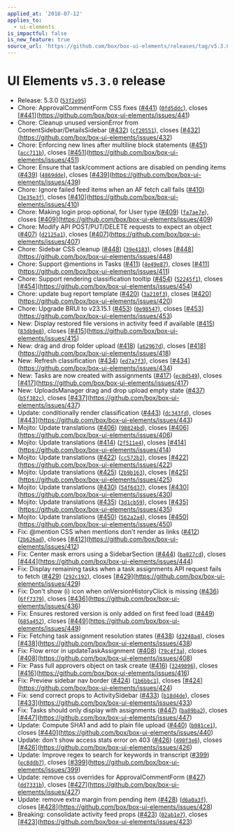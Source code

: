 ```yaml
---
applied_at: '2018-07-12'
applies_to:
  - ui-elements
is_impactful: false
is_new_feature: true
source_url: 'https://github.com/box/box-ui-elements/releases/tag/v5.3.0'
---
```


# UI Elements `v5.3.0` release


* Release: 5.3.0 ([`53f2e95`](https://github.com/box/box-ui-elements/commit[`53f2e95`](https://github.com/box/box-ui-elements/commit/53f2e95)))
* Chore: ApprovalCommentForm CSS fixes ([#441](https://github.com/box/box-ui-elements/pull/441)) ([`0fd5ddc`](https://github.com/box/box-ui-elements/commit[`0fd5ddc`](https://github.com/box/box-ui-elements/commit/0fd5ddc))), closes [[#441](https://github.com/box/box-ui-elements/pull/441)](https://github.com/box/box-ui-elements/issues/441)
* Chore: Cleanup unused versionError from ContentSidebar/DetailsSidebar ([#432](https://github.com/box/box-ui-elements/pull/432)) ([`cf20551`](https://github.com/box/box-ui-elements/commit[`cf20551`](https://github.com/box/box-ui-elements/commit/cf20551))), closes [[#432](https://github.com/box/box-ui-elements/pull/432)](https://github.com/box/box-ui-elements/issues/432)
* Chore: Enforcing new lines after multiline block statements ([#451](https://github.com/box/box-ui-elements/pull/451)) ([`acc711b`](https://github.com/box/box-ui-elements/commit[`acc711b`](https://github.com/box/box-ui-elements/commit/acc711b))), closes [[#451](https://github.com/box/box-ui-elements/pull/451)](https://github.com/box/box-ui-elements/issues/451)
* Chore: Ensure that task/comment actions are disabled on pending items ([#439](https://github.com/box/box-ui-elements/pull/439)) ([`4869dde`](https://github.com/box/box-ui-elements/commit[`4869dde`](https://github.com/box/box-ui-elements/commit/4869dde))), closes [[#439](https://github.com/box/box-ui-elements/pull/439)](https://github.com/box/box-ui-elements/issues/439)
* Chore: Ignore failed feed items when an AF fetch call fails ([#410](https://github.com/box/box-ui-elements/pull/410)) ([`3e35e3f`](https://github.com/box/box-ui-elements/commit[`3e35e3f`](https://github.com/box/box-ui-elements/commit/3e35e3f))), closes [[#410](https://github.com/box/box-ui-elements/pull/410)](https://github.com/box/box-ui-elements/issues/410)
* Chore: Making login prop optional, for User type ([#409](https://github.com/box/box-ui-elements/pull/409)) ([`fa7ae7e`](https://github.com/box/box-ui-elements/commit[`fa7ae7e`](https://github.com/box/box-ui-elements/commit/fa7ae7e))), closes [[#409](https://github.com/box/box-ui-elements/pull/409)](https://github.com/box/box-ui-elements/issues/409)
* Chore: Modify API POST/PUT/DELETE requests to expect an object ([#407](https://github.com/box/box-ui-elements/pull/407)) ([`d2125a1`](https://github.com/box/box-ui-elements/commit[`d2125a1`](https://github.com/box/box-ui-elements/commit/d2125a1))), closes [[#407](https://github.com/box/box-ui-elements/pull/407)](https://github.com/box/box-ui-elements/issues/407)
* Chore: Sidebar CSS cleanup ([#448](https://github.com/box/box-ui-elements/pull/448)) ([`39e4183`](https://github.com/box/box-ui-elements/commit[`39e4183`](https://github.com/box/box-ui-elements/commit/39e4183))), closes [[#448](https://github.com/box/box-ui-elements/pull/448)](https://github.com/box/box-ui-elements/issues/448)
* Chore: Support @mentions in Tasks ([#411](https://github.com/box/box-ui-elements/pull/411)) ([`4e49e87`](https://github.com/box/box-ui-elements/commit[`4e49e87`](https://github.com/box/box-ui-elements/commit/4e49e87))), closes [[#411](https://github.com/box/box-ui-elements/pull/411)](https://github.com/box/box-ui-elements/issues/411)
* Chore: Support rendering classification tooltip ([#454](https://github.com/box/box-ui-elements/pull/454)) ([`52245f1`](https://github.com/box/box-ui-elements/commit[`52245f1`](https://github.com/box/box-ui-elements/commit/52245f1))), closes [[#454](https://github.com/box/box-ui-elements/pull/454)](https://github.com/box/box-ui-elements/issues/454)
* Chore: update bug report template ([#420](https://github.com/box/box-ui-elements/pull/420)) ([`3a210f3`](https://github.com/box/box-ui-elements/commit[`3a210f3`](https://github.com/box/box-ui-elements/commit/3a210f3))), closes [[#420](https://github.com/box/box-ui-elements/pull/420)](https://github.com/box/box-ui-elements/issues/420)
* Chore: Upgrade BRUI to v23.15.1 ([#453](https://github.com/box/box-ui-elements/pull/453)) ([`0e98547`](https://github.com/box/box-ui-elements/commit[`0e98547`](https://github.com/box/box-ui-elements/commit/0e98547))), closes [[#453](https://github.com/box/box-ui-elements/pull/453)](https://github.com/box/box-ui-elements/issues/453)
* New: Display restored file versions in activity feed if available ([#415](https://github.com/box/box-ui-elements/pull/415)) ([`83db9e8`](https://github.com/box/box-ui-elements/commit[`83db9e8`](https://github.com/box/box-ui-elements/commit/83db9e8))), closes [[#415](https://github.com/box/box-ui-elements/pull/415)](https://github.com/box/box-ui-elements/issues/415)
* New: drag and drop folder upload ([#418](https://github.com/box/box-ui-elements/pull/418)) ([`a62967d`](https://github.com/box/box-ui-elements/commit[`a62967d`](https://github.com/box/box-ui-elements/commit/a62967d))), closes [[#418](https://github.com/box/box-ui-elements/pull/418)](https://github.com/box/box-ui-elements/issues/418)
* New: Refresh classification ([#434](https://github.com/box/box-ui-elements/pull/434)) ([`ed7a7f3`](https://github.com/box/box-ui-elements/commit[`ed7a7f3`](https://github.com/box/box-ui-elements/commit/ed7a7f3))), closes [[#434](https://github.com/box/box-ui-elements/pull/434)](https://github.com/box/box-ui-elements/issues/434)
* New: Tasks are now created with assignments ([#417](https://github.com/box/box-ui-elements/pull/417)) ([`ec8d549`](https://github.com/box/box-ui-elements/commit[`ec8d549`](https://github.com/box/box-ui-elements/commit/ec8d549))), closes [[#417](https://github.com/box/box-ui-elements/pull/417)](https://github.com/box/box-ui-elements/issues/417)
* New: UploadsManager drag and drop upload empty state ([#437](https://github.com/box/box-ui-elements/pull/437)) ([`b5f382c`](https://github.com/box/box-ui-elements/commit[`b5f382c`](https://github.com/box/box-ui-elements/commit/b5f382c))), closes [[#437](https://github.com/box/box-ui-elements/pull/437)](https://github.com/box/box-ui-elements/issues/437)
*  Update: conditionally render classification ([#443](https://github.com/box/box-ui-elements/pull/443)) ([`dc343fd`](https://github.com/box/box-ui-elements/commit[`dc343fd`](https://github.com/box/box-ui-elements/commit/dc343fd))), closes [[#443](https://github.com/box/box-ui-elements/pull/443)](https://github.com/box/box-ui-elements/issues/443)
* Mojito: Update translations ([#406](https://github.com/box/box-ui-elements/pull/406)) ([`98824bd`](https://github.com/box/box-ui-elements/commit[`98824bd`](https://github.com/box/box-ui-elements/commit/98824bd))), closes [[#406](https://github.com/box/box-ui-elements/pull/406)](https://github.com/box/box-ui-elements/issues/406)
* Mojito: Update translations ([#414](https://github.com/box/box-ui-elements/pull/414)) ([`2f511e4`](https://github.com/box/box-ui-elements/commit[`2f511e4`](https://github.com/box/box-ui-elements/commit/2f511e4))), closes [[#414](https://github.com/box/box-ui-elements/pull/414)](https://github.com/box/box-ui-elements/issues/414)
* Mojito: Update translations ([#422](https://github.com/box/box-ui-elements/pull/422)) ([`cc572b2`](https://github.com/box/box-ui-elements/commit[`cc572b2`](https://github.com/box/box-ui-elements/commit/cc572b2))), closes [[#422](https://github.com/box/box-ui-elements/pull/422)](https://github.com/box/box-ui-elements/issues/422)
* Mojito: Update translations ([#425](https://github.com/box/box-ui-elements/pull/425)) ([`2b9b163`](https://github.com/box/box-ui-elements/commit[`2b9b163`](https://github.com/box/box-ui-elements/commit/2b9b163))), closes [[#425](https://github.com/box/box-ui-elements/pull/425)](https://github.com/box/box-ui-elements/issues/425)
* Mojito: Update translations ([#430](https://github.com/box/box-ui-elements/pull/430)) ([`54f6d37`](https://github.com/box/box-ui-elements/commit[`54f6d37`](https://github.com/box/box-ui-elements/commit/54f6d37))), closes [[#430](https://github.com/box/box-ui-elements/pull/430)](https://github.com/box/box-ui-elements/issues/430)
* Mojito: Update translations ([#435](https://github.com/box/box-ui-elements/pull/435)) ([`3d1cb59`](https://github.com/box/box-ui-elements/commit[`3d1cb59`](https://github.com/box/box-ui-elements/commit/3d1cb59))), closes [[#435](https://github.com/box/box-ui-elements/pull/435)](https://github.com/box/box-ui-elements/issues/435)
* Mojito: Update translations ([#450](https://github.com/box/box-ui-elements/pull/450)) ([`562a2a4`](https://github.com/box/box-ui-elements/commit[`562a2a4`](https://github.com/box/box-ui-elements/commit/562a2a4))), closes [[#450](https://github.com/box/box-ui-elements/pull/450)](https://github.com/box/box-ui-elements/issues/450)
* Fix: @mention CSS when mentions don't render as links ([#412](https://github.com/box/box-ui-elements/pull/412)) ([`2b626ad`](https://github.com/box/box-ui-elements/commit[`2b626ad`](https://github.com/box/box-ui-elements/commit/2b626ad))), closes [[#412](https://github.com/box/box-ui-elements/pull/412)](https://github.com/box/box-ui-elements/issues/412)
* Fix: Center mask errors using a SidebarSection ([#444](https://github.com/box/box-ui-elements/pull/444)) ([`ba027cd`](https://github.com/box/box-ui-elements/commit[`ba027cd`](https://github.com/box/box-ui-elements/commit/ba027cd))), closes [[#444](https://github.com/box/box-ui-elements/pull/444)](https://github.com/box/box-ui-elements/issues/444)
* Fix: Display remaining tasks when a task assignments API request fails to fetch ([#429](https://github.com/box/box-ui-elements/pull/429)) ([`292c192`](https://github.com/box/box-ui-elements/commit[`292c192`](https://github.com/box/box-ui-elements/commit/292c192))), closes [[#429](https://github.com/box/box-ui-elements/pull/429)](https://github.com/box/box-ui-elements/issues/429)
* Fix: Don't show (i) icon when onVersionHistoryClick is missing ([#436](https://github.com/box/box-ui-elements/pull/436)) ([`6ff7379`](https://github.com/box/box-ui-elements/commit[`6ff7379`](https://github.com/box/box-ui-elements/commit/6ff7379))), closes [[#436](https://github.com/box/box-ui-elements/pull/436)](https://github.com/box/box-ui-elements/issues/436)
* Fix: Ensures restored version is only added on first feed load ([#449](https://github.com/box/box-ui-elements/pull/449)) ([`685a452`](https://github.com/box/box-ui-elements/commit[`685a452`](https://github.com/box/box-ui-elements/commit/685a452))), closes [[#449](https://github.com/box/box-ui-elements/pull/449)](https://github.com/box/box-ui-elements/issues/449)
* Fix: Fetching task assignment resolution states ([#438](https://github.com/box/box-ui-elements/pull/438)) ([`d3248a4`](https://github.com/box/box-ui-elements/commit[`d3248a4`](https://github.com/box/box-ui-elements/commit/d3248a4))), closes [[#438](https://github.com/box/box-ui-elements/pull/438)](https://github.com/box/box-ui-elements/issues/438)
* Fix: Flow error in updateTaskAssignment ([#408](https://github.com/box/box-ui-elements/pull/408)) ([`79c4f3a`](https://github.com/box/box-ui-elements/commit[`79c4f3a`](https://github.com/box/box-ui-elements/commit/79c4f3a))), closes [[#408](https://github.com/box/box-ui-elements/pull/408)](https://github.com/box/box-ui-elements/issues/408)
* Fix: Pass full approvers object on task create ([#416](https://github.com/box/box-ui-elements/pull/416)) ([`3249096`](https://github.com/box/box-ui-elements/commit[`3249096`](https://github.com/box/box-ui-elements/commit/3249096))), closes [[#416](https://github.com/box/box-ui-elements/pull/416)](https://github.com/box/box-ui-elements/issues/416)
* Fix: Preview sidebar nav border ([#424](https://github.com/box/box-ui-elements/pull/424)) ([`1b6bbc1`](https://github.com/box/box-ui-elements/commit[`1b6bbc1`](https://github.com/box/box-ui-elements/commit/1b6bbc1))), closes [[#424](https://github.com/box/box-ui-elements/pull/424)](https://github.com/box/box-ui-elements/issues/424)
* Fix: send correct props to ActivitySidebar ([#433](https://github.com/box/box-ui-elements/pull/433)) ([`b18d4de`](https://github.com/box/box-ui-elements/commit[`b18d4de`](https://github.com/box/box-ui-elements/commit/b18d4de))), closes [[#433](https://github.com/box/box-ui-elements/pull/433)](https://github.com/box/box-ui-elements/issues/433)
* Fix: Tasks should only display with assignments ([#447](https://github.com/box/box-ui-elements/pull/447)) ([`ba89ba2`](https://github.com/box/box-ui-elements/commit[`ba89ba2`](https://github.com/box/box-ui-elements/commit/ba89ba2))), closes [[#447](https://github.com/box/box-ui-elements/pull/447)](https://github.com/box/box-ui-elements/issues/447)
* Update: Compute SHA1 and add to plain file upload ([#440](https://github.com/box/box-ui-elements/pull/440)) ([`b081ce1`](https://github.com/box/box-ui-elements/commit[`b081ce1`](https://github.com/box/box-ui-elements/commit/b081ce1))), closes [[#440](https://github.com/box/box-ui-elements/pull/440)](https://github.com/box/box-ui-elements/issues/440)
* Update: don't show access stats error on 403 ([#426](https://github.com/box/box-ui-elements/pull/426)) ([`490f3e6`](https://github.com/box/box-ui-elements/commit[`490f3e6`](https://github.com/box/box-ui-elements/commit/490f3e6))), closes [[#426](https://github.com/box/box-ui-elements/pull/426)](https://github.com/box/box-ui-elements/issues/426)
* Update: Improve regex to search for keywords in transcript ([#399](https://github.com/box/box-ui-elements/pull/399)) ([`ec8ddb7`](https://github.com/box/box-ui-elements/commit[`ec8ddb7`](https://github.com/box/box-ui-elements/commit/ec8ddb7))), closes [[#399](https://github.com/box/box-ui-elements/pull/399)](https://github.com/box/box-ui-elements/issues/399)
* Update: remove css overrides for ApprovalCommentForm ([#427](https://github.com/box/box-ui-elements/pull/427)) ([`dd7331b`](https://github.com/box/box-ui-elements/commit[`dd7331b`](https://github.com/box/box-ui-elements/commit/dd7331b))), closes [[#427](https://github.com/box/box-ui-elements/pull/427)](https://github.com/box/box-ui-elements/issues/427)
* Update: remove extra margin from pending item ([#428](https://github.com/box/box-ui-elements/pull/428)) ([`d6a0a3f`](https://github.com/box/box-ui-elements/commit[`d6a0a3f`](https://github.com/box/box-ui-elements/commit/d6a0a3f))), closes [[#428](https://github.com/box/box-ui-elements/pull/428)](https://github.com/box/box-ui-elements/issues/428)
* Breaking: consolidate activity feed props ([#423](https://github.com/box/box-ui-elements/pull/423)) ([`02ab1e7`](https://github.com/box/box-ui-elements/commit[`02ab1e7`](https://github.com/box/box-ui-elements/commit/02ab1e7))), closes [[#423](https://github.com/box/box-ui-elements/pull/423)](https://github.com/box/box-ui-elements/issues/423)




